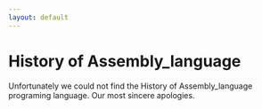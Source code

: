 ```yaml
---
layout: default
---
```

# History of Assembly_language
Unfortunately we could not find the History of Assembly_language programing language. Our most sincere apologies.